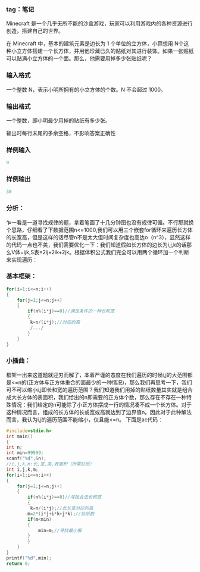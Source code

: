 ### tag：笔记
Minecraft 是一个几乎无所不能的沙盒游戏，玩家可以利用游戏内的各种资源进行创造，搭建自己的世界。

在 Minecraft 中，基本的建筑元素是边长为 1 个单位的立方体，小蒜想用 N个这种小立方体搭建一个长方体，并用他珍藏已久的贴纸对其进行装饰。如果一张贴纸可以贴满小立方体的一个面。那么，他需要用掉多少张贴纸呢？

### 输入格式

一个整数 N，表示小明所拥有的小立方体的个数。N 不会超过 1000。

### 输出格式

一个整数，即小明最少用掉的贴纸有多少张。

输出时每行末尾的多余空格，不影响答案正确性

### 样例输入

```c
9
```

### 样例输出

```c
30
```
### **分析：**
乍一看是一道寻找规律的题，拿着笔画了十几分钟图也没有规律可循。不行那就换个思路，仔细看了下数据范围n<=1000,我们可以用三个嵌套for循环来遍历长方体的长宽高，但是这样的话尽管n不是太大但时间复杂度也高达o（n^3），显然这样的代码一点也不美，我们需要优化一下：我们知道假如长方体的边长为i,j,k的话那么V体=i*j*k,S表=2ij+2ik+2jk。根据体积公式我们完全可以用两个循环加一个判断来实现遍历：
### **基本框架：**



```c
for(i=1;i<=n;i++)
{
    for(j=1;j<=n;j++)
    {
        if(n%(i*j)==0)//满足条件的一种长和宽
        {
         k=n/(i*j);//对应的高
         /.../
        }
    }
}
```
### **小插曲：**
框架一出来这道题就迎刃而解了，本着严谨的态度在我们遍历的时候i,j的大范围都是<=n的(正方体与正方体重合的面最少的一种情况)，那么我们再思考一下，我们可不可以缩小i,j即长和宽的遍历范围？我们知道我们用掉的贴纸数量其实就是组合成大长方体的表面积，我们给出的n即需要的正方体个数，那么存在不存在一种特殊情况：我们给定的n可能除了小正方体摆成一行的情况凑不成一个长方体。对于这种情况而言，组成的长方体的长或宽或高就达到了边界值n。因此对于此种解法而言，我认为i,j的遍历范围不能缩小，仅且能<=n。
下面是ac代码：

```c
#include<stdio.h>
int main()
{
int n;
int min=99999;
scanf("%d",&n);
//i,j,k,m:长,宽,高,表面积（所需贴纸）
int i,j,k,m;
for(i=1;i<=n;i++)
{
    for(j=1;j<=n;j++)
    {
        if(n%(i*j)==0)//寻找合法长和宽
        {
         k=n/(i*j);//此长宽对应的高
        m=2*(i*j+i*k+j*k);//贴纸数
        if(m<min)
        {
            min=m;//寻找最小解
        }
        }
    }
}
printf("%d",min);
return 0;
```
